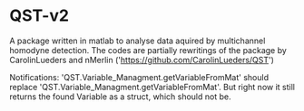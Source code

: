 # QST-v2
A package written in matlab to analyse data aquired by multichannel homodyne detection. The codes are partially rewritings of the package by CarolinLueders and nMerlin ('https://github.com/CarolinLueders/QST')



Notifications:
'QST.Variable_Managment.getVariableFromMat' should replace 'QST.Variable_Managment.getVariableFromMat'. But right now it still returns the found Variable as a struct, which should not be.
